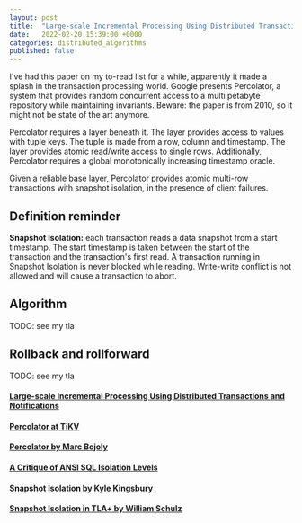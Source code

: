```yaml
---
layout: post
title:  "Large-scale Incremental Processing Using Distributed Transactions and Notifications a.k.a. Percolator"
date:   2022-02-20 15:39:00 +0000
categories: distributed_algorithms
published: false
---
```


I've had this paper on my to-read list for a while, apparently it made a splash in the transaction processing world. Google presents Percolator, a system that provides random concurrent access to a multi petabyte repository while maintaining invariants. Beware: the paper is from 2010, so it might not be state of the art anymore.

Percolator requires a layer beneath it. The layer provides access to values with tuple keys. The tuple is made from a row, column and timestamp. The layer provides atomic read/write access to single rows. Additionally, Percolator requires a global monotonically increasing timestamp oracle.

Given a reliable base layer, Percolator provides atomic multi-row transactions with snapshot isolation, in the presence of client failures.

## Definition reminder

**Snapshot Isolation:** each transaction reads a data snapshot from a start timestamp. The start timestamp is taken between the start of the transaction and the transaction's first read. A transaction running in Snapshot Isolation is never blocked while reading. Write-write conflict is not allowed and will cause a transaction to abort.

## Algorithm

TODO: see my tla

## Rollback and rollforward

TODO: see my tla

#### [Large-scale Incremental Processing Using Distributed Transactions and Notifications](https://research.google/pubs/pub36726/)

#### [Percolator at TiKV](https://tikv.org/deep-dive/distributed-transaction/percolator/)

#### [Percolator by Marc Bojoly](https://blog.octo.com/my-reading-of-percolator-architecture-a-google-search-engine-component/)

#### [A Critique of ANSI SQL Isolation Levels](https://www.microsoft.com/en-us/research/wp-content/uploads/2016/02/tr-95-51.pdf)

#### [Snapshot Isolation by Kyle Kingsbury](https://jepsen.io/consistency/models/snapshot-isolation)

#### [Snapshot Isolation in TLA+ by William Schulz](https://github.com/will62794/snapshot-isolation-spec/blob/master/models/IsConflictSerializable/SnapshotIsolation.tla)
